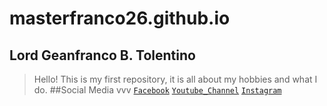 # masterfranco26.github.io
## Lord Geanfranco B. Tolentino
>Hello! This is my first repository, it is all about my hobbies and what I do.
##Social Media vvv
[`Facebook`](https://facebook.com/francob.tolentino)
[`Youtube_Channel`](https://youtube.com/@masterfranco262)
[`Instagram`](https://www.instagram.com/lordfranco26/)
